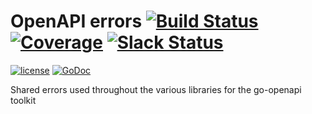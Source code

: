 # OpenAPI errors [![Build Status](https://ci.vmware.run/api/badges/go-openapi/errors/status.svg)](https://ci.vmware.run/go-openapi/errors) [![Coverage](https://coverage.vmware.run/badges/go-openapi/errors/coverage.svg)](https://coverage.vmware.run/go-openapi/errors) [![Slack Status](https://slackin.goswagger.io/badge.svg)](https://slackin.goswagger.io)

[![license](http://img.shields.io/badge/license-Apache%20v2-orange.svg)](https://raw.githubusercontent.com/go-openapi/errors/master/LICENSE) [![GoDoc](https://godoc.org/github.com/go-openapi/errors?status.svg)](http://godoc.org/github.com/go-openapi/errors) 

Shared errors used throughout the various libraries for the go-openapi toolkit 